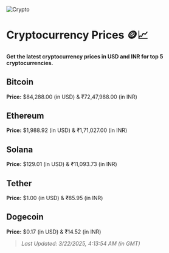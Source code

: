 
![Crypto](https://www.techguide.com.au/wp-content/uploads/2020/11/crypto3.jpeg)

# Cryptocurrency Prices 🪙📈

#### Get the latest cryptocurrency prices in USD and INR for top 5 cryptocurrencies.

## Bitcoin

**Price:** $84,288.00 (in USD) & ₹72,47,988.00 (in INR)

## Ethereum

**Price:** $1,988.92 (in USD) & ₹1,71,027.00 (in INR)

## Solana

**Price:** $129.01 (in USD) & ₹11,093.73 (in INR)

## Tether

**Price:** $1.00 (in USD) & ₹85.95 (in INR)

## Dogecoin

**Price:** $0.17 (in USD) & ₹14.52 (in INR)

> _Last Updated: 3/22/2025, 4:13:54 AM (in GMT)_
